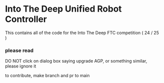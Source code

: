 # Into The Deep Unified Robot Controller

This contains all of the code for the Into The Deep FTC competition ( 24 / 25 )

### please read

DO NOT click on dialog box saying upgrade AGP, or something similar, please ignore it

to contribute, make branch and pr to main